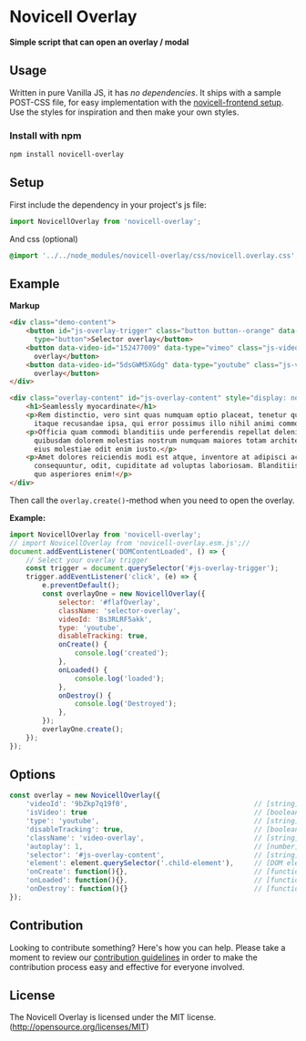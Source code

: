 # Novicell Overlay
**Simple script that can open an overlay / modal**

## Usage

Written in pure Vanilla JS, it has *no dependencies*. It ships with a sample POST-CSS file, for easy implementation with the [novicell-frontend setup](https://github.com/Novicell/novicell-frontend). Use the styles for inspiration and then make your own styles.

### Install with npm

```bash
npm install novicell-overlay
```

## Setup

First include the dependency in your project's js file:
```javascript
import NovicellOverlay from 'novicell-overlay';
```

And css (optional)
```css
@import '../../node_modules/novicell-overlay/css/novicell.overlay.css';
```

## Example

**Markup**

```html
<div class="demo-content">
    <button id="js-overlay-trigger" class="button button--orange" data-element="#js-overlay-content"
      type="button">Selector overlay</button>
    <button data-video-id="152477009" data-type="vimeo" class="js-video-overlay-trigger button button--blue">Vimeo
      overlay</button>
    <button data-video-id="5dsGWM5XGdg" data-type="youtube" class="js-video-overlay-trigger button button--red">YouTube
      overlay</button>
</div>

<div class="overlay-content" id="js-overlay-content" style="display: none;">
    <h1>Seamlessly myocardinate</h1>
    <p>Rem distinctio, vero sint quas numquam optio placeat, tenetur quasi unde nobis maiores. Reiciendis veritatis
      itaque recusandae ipsa, qui error possimus illo nihil animi commodi neque beatae, dicta impedit. Laudantium.</p>
    <p>Officia quam commodi blanditiis unde perferendis repellat deleniti voluptatem consequatur repudiandae eos
      quibusdam dolorem molestias nostrum numquam maiores totam architecto, nemo provident reprehenderit labore veniam
      eius molestiae odit enim iusto.</p>
    <p>Amet dolores reiciendis modi est atque, inventore at adipisci accusamus hic necessitatibus obcaecati recusandae
      consequuntur, odit, cupiditate ad voluptas laboriosam. Blanditiis ducimus consectetur nulla voluptates rerum iusto
      quo asperiores enim!</p>
</div>
```

Then call the `overlay.create()`-method when you need to open the overlay.

**Example:**
```javascript
import NovicellOverlay from 'novicell-overlay';
// import NovicellOverlay from 'novicell-overlay.esm.js';//
document.addEventListener('DOMContentLoaded', () => {
    // Select your overlay trigger
    const trigger = document.querySelector('#js-overlay-trigger');
    trigger.addEventListener('click', (e) => {
        e.preventDefault();
        const overlayOne = new NovicellOverlay({
            selector: '#flafOverlay',
            className: 'selector-overlay',
            videoId: 'Bs3RLRF5akk',
            type: 'youtube',
            disableTracking: true,
            onCreate() {
                console.log('created');
            },
            onLoaded() {
                console.log('loaded');
            },
            onDestroy() {
                console.log('Destroyed');
            },
        });
        overlayOne.create();
    });
});

```

## Options
```javascript
const overlay = new NovicellOverlay({
    'videoId': '9bZkp7q19f0',                               // [string] Youtube or Vimeo video id
    'isVideo': true                                         // [boolean] Determines if video. Default is false
    'type': 'youtube',                                      // [string] 'youtube' or 'vimeo'
    'disableTracking': true,                                // [boolean] Disable tracking from video hosts. Default is false
    'className': 'video-overlay',                           // [string] class for overlay
    'autoplay': 1,                                          // [number] 0 or 1, turns on/off autoplay for vimeo and youtube
    'selector': '#js-overlay-content',                      // [string] javascript selector for content to go in overlay (overrides video)
    'element': element.querySelector('.child-element'),     // [DOM element] DOM element for content to go in overlay (overrides video)
    'onCreate': function(){},                               // [function] runs on create
    'onLoaded': function(){},                               // [function] runs on load
    'onDestroy': function(){}                               // [function] runs on destroy
});
```

## Contribution

Looking to contribute something? Here's how you can help. Please take a moment to review our [contribution guidelines](https://github.com/Novicell/novicell-frontend/wiki/Contribution-guidelines) in order to make the contribution process easy and effective for everyone involved.

## License

The Novicell Overlay is licensed under the MIT license. (http://opensource.org/licenses/MIT)